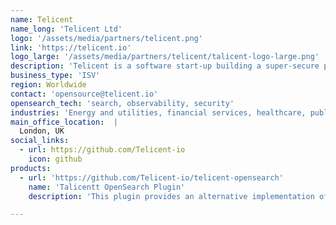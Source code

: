 ```yaml
---
name: Telicent
name_long: 'Telicent Ltd'
logo: '/assets/media/partners/telicent.png'
link: 'https://telicent.io'
logo_large: '/assets/media/partners/telicent/talicent-logo-large.png'
description: 'Telicent is a software start-up building a super-secure platform to enable rapid innovation and digital transformation. Our CORE platform is open source, and lets you innovate with your own data in a secure way - try out new tools, new ideas, new start-ups. Safely.'
business_type: 'ISV'
region: Worldwide
contact: 'opensource@telicent.io'
opensearch_tech: 'search, observability, security'
industries: 'Energy and utilities, financial services, healthcare, public sector, non-profit, software and technology'
main_office_location:  |
  London, UK
social_links:
  - url: https://github.com/Telicent-io
    icon: github
products:
  - url: 'https://github.com/Telicent-io/telicent-opensearch'
    name: 'Talicentt OpenSearch Plugin'
    description: 'This plugin provides an alternative implementation of the SynonymGraphTokenFilter for OpenSearch.'

---
```

